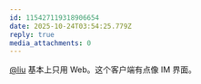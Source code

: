 ```yaml
---
id: 115427119318906654
date: 2025-10-24T03:54:25.779Z
reply: true
media_attachments: 0
---
```


<p><span class="h-card" translate="no"><a href="https://l22.org/@liu" class="u-url mention" rel="nofollow noopener" target="_blank">@<span>liu</span></a></span> 基本上只用 Web。这个客户端有点像 IM 界面。</p>
